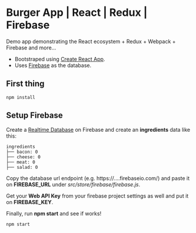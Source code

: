 # Burger App | React | Redux | Firebase
Demo app demonstrating the React ecosystem + Redux + Webpack + Firebase and more...
- Bootstraped using [Create React App](https://github.com/facebook/create-react-app).
- Uses [Firebase](http://firebase.google.com) as the database.

## First thing

```
npm install
```

## Setup Firebase
Create a [Realtime Database](https://firebase.google.com/docs/database/) on Firebase and create an **ingredients** data like this:

```
ingredients
├── bacon: 0
├── cheese: 0
├── meat: 0
├── salad: 0
```

Copy the database url endpoint (e.g. https://....firebaseio.com/) and paste it on **FIREBASE_URL** under _src/store/firebase/firebase.js_.

Get your **Web API Key** from your firebase project settings as well and put it on **FIREBASE_KEY**.

Finally, run **npm start** and see if works!
```
npm start
```
